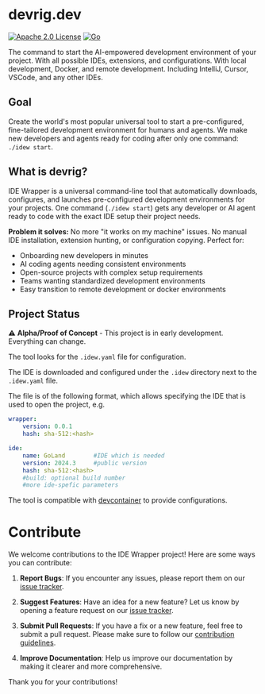 # devrig.dev
[![Apache 2.0 License](https://img.shields.io/badge/license-Apache%202.0-blue.svg)](LICENSE)
[![Go](https://github.com/jonnyzzz/devrig/actions/workflows/go.yml/badge.svg)](https://github.com/jonnyzzz/devrig/actions/workflows/go.yml)

The command to start the AI-empowered development environment of your project.
With all possible IDEs, extensions, and configurations.
With local development, Docker, and remote development.
Including IntelliJ, Cursor, VSCode, and any other IDEs.

## Goal

Create the world's most popular universal tool to start a pre-configured, fine-tailored development environment for humans and agents.
We make new developers and agents ready for coding after only one command: `./idew start`.

## What is devrig?

IDE Wrapper is a universal command-line tool that automatically downloads, configures, and launches pre-configured development environments for your projects.
One command (`./idew start`) gets any developer or AI agent ready to code with the exact IDE setup their project needs.

**Problem it solves:** No more "it works on my machine" issues. No manual IDE installation, extension hunting, or configuration copying. Perfect for:
- Onboarding new developers in minutes
- AI coding agents needing consistent environments  
- Open-source projects with complex setup requirements
- Teams wanting standardized development environments
- Easy transition to remote development or docker environments

## Project Status

⚠️ **Alpha/Proof of Concept** - This project is in early development. Everything can change.

The tool looks for the `.idew.yaml` file for configuration. 

The IDE is downloaded and configured under the `.idew` directory next to the `.idew.yaml` file. 

The file is of the following format, which allows specifying the IDE that is used to open the project, e.g. 

```yaml
wrapper:
    version: 0.0.1
    hash: sha-512:<hash>

ide:
    name: GoLand        #IDE which is needed
    version: 2024.3     #public version
    hash: sha-512:<hash>
    #build: optional build number
    #more ide-spefic parameters 
```

The tool is compatible with [devcontainer](https://containers.dev/) to provide configurations.

# Contribute

We welcome contributions to the IDE Wrapper project! Here are some ways you can contribute:

1. **Report Bugs**: If you encounter any issues, please report them on our [issue tracker](https://github.com/jonnyzzz/ide-wrapper/issues).

2. **Suggest Features**: Have an idea for a new feature? Let us know by opening a feature request on our [issue tracker](https://github.com/jonnyzzz/ide-wrapper/issues).

3. **Submit Pull Requests**: If you have a fix or a new feature, feel free to submit a pull request. Please make sure to follow our [contribution guidelines](https://github.com/jonnyzzz/ide-wrapper/CONTRIBUTING.md).

4. **Improve Documentation**: Help us improve our documentation by making it clearer and more comprehensive.

Thank you for your contributions!
